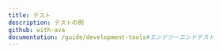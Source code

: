 ```yaml
---
title: テスト
description: テストの例
github: with-ava
documentation: /guide/development-tools#エンドツーエンドテスト
---
```


